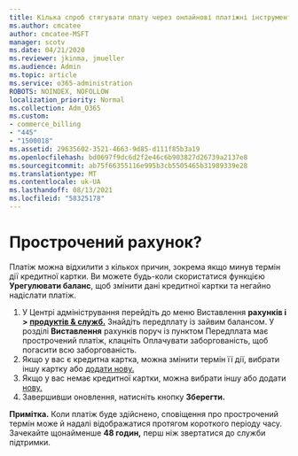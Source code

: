 ```yaml
---
title: Кілька спроб стягувати плату через онлайнові платіжні інструменти
ms.author: cmcatee
author: cmcatee-MSFT
manager: scotv
ms.date: 04/21/2020
ms.reviewer: jkinma, jmueller
ms.audience: Admin
ms.topic: article
ms.service: o365-administration
ROBOTS: NOINDEX, NOFOLLOW
localization_priority: Normal
ms.collection: Adm_O365
ms.custom:
- commerce_billing
- "445"
- "1500018"
ms.assetid: 29635602-3521-4663-9d85-d111f85b3a19
ms.openlocfilehash: bd0697f9dc6d2f2e46c6b903827d26739a2137e8
ms.sourcegitcommit: ab75f66355116e995b3cb5505465b31989339e28
ms.translationtype: MT
ms.contentlocale: uk-UA
ms.lasthandoff: 08/13/2021
ms.locfileid: "58325178"
---
```

# <a name="past-due-account"></a>Прострочений рахунок?

Платіж можна відхилити з кількох причин, зокрема якщо минув термін дії кредитної картки. Ви можете будь-коли скористатися функцією **Урегулювати баланс**, щоб змінити дані кредитної картки та негайно надіслати платіж.

1. У Центрі адміністрування перейдіть до меню Виставлення **рахунків і > [продуктів & служб.](https://go.microsoft.com/fwlink/p/?linkid=842054)**
Знайдіть передплату із зайвим балансом. У розділі **Виставлення** рахунків поруч із пунктом  Передплата має прострочений платіж, клацніть Оплачувати заборгованість, щоб погасити всю заборгованість.
2. Якщо у вас є кредитна картка, можна змінити термін її дії, вибрати іншу картку або [додати нову.](https://docs.microsoft.com/microsoft-365/commerce/billing-and-payments/manage-payment-methods)
3. Якщо у вас немає кредитної картки, можна вибрати іншу або додати [нову.](https://docs.microsoft.com/microsoft-365/commerce/billing-and-payments/manage-payment-methods)
4. Завершивши оновлення, натисніть кнопку **Зберегти.**

**Примітка.** Коли платіж буде здійснено, сповіщення про прострочений термін може й надалі відображатися протягом короткого періоду часу. Зачекайте щонайменше **48 годин,** перш ніж звертатися до служби підтримки.
